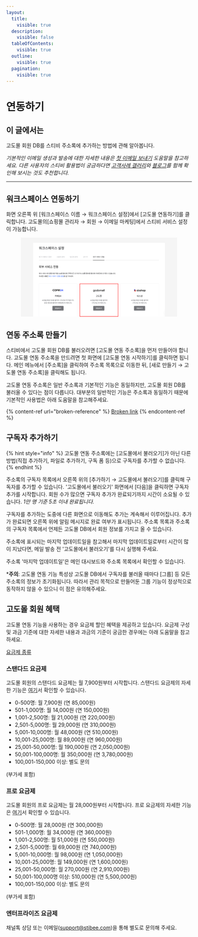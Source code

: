 ```yaml
---
layout:
  title:
    visible: true
  description:
    visible: false
  tableOfContents:
    visible: true
  outline:
    visible: true
  pagination:
    visible: true
---
```


# 연동하기

## 이 글에서는

고도몰 회원 DB를 스티비 주소록에 추가하는 방법에 관해 알아봅니다.

_기본적인 이메일 생성과 발송에 대한 자세한 내용은_ [_첫 이메일 보내기_](../../getting-started/send-first-email.md) _도움말을 참고하세요. 다른 사용자의 스티비 활용법이 궁금하다면_ [_고객사례 갤러리_](https://gallery.stibee.com/)_와_ [_블로그_](https://blog.stibee.com/)_를 함께 확인해 보시는 것도 추천합니다._

***

## 워크스페이스 연동하기 <a href="#undefined" id="undefined"></a>

화면 오른쪽 위 \[워크스페이스 이름 → 워크스페이스 설정]에서 \[고도몰 연동하기]를 클릭합니다. 고도몰의\[쇼핑몰 관리자 → 회원 → 이메일 마케팅]에서 스티비 서비스 설정이 가능합니다.

<figure><img src="../../.gitbook/assets/고도몰 연동하기.png" alt=""><figcaption></figcaption></figure>



## 연동 주소록 만들기 <a href="#undefined" id="undefined"></a>

스티비에서 고도몰 회원 DB를 불러오려면 \[고도몰 연동 주소록]을 먼저 만들어야 합니다. 고도몰 연동 주소록을 만드려면 첫 화면에 \[고도몰 연동 시작하기]를 클릭하면 됩니다. 메인 메뉴에서 \[주소록]을 클릭하여 주소록 목록으로 이동한 뒤, \[새로 만들기 → 고도몰 연동 주소록]을 클릭해도 됩니다.

고도몰 연동 주소록은 일반 주소록과 기본적인 기능은 동일하지만, 고도몰 회원 DB를 불러올 수 있다는 점이 다릅니다. 대부분의 일반적인 기능은 주소록과 동일하기 때문에 기본적인 사용법은 아래 도움말을 참고해주세요.

{% content-ref url="broken-reference" %}
[Broken link](broken-reference)
{% endcontent-ref %}



## 구독자 추가하기 <a href="#undefined" id="undefined"></a>

{% hint style="info" %}
고도몰 연동 주소록에는 \[고도몰에서 불러오기]가 아닌 다른 방법(직접 추가하기, 파일로 추가하기, 구독 폼 등)으로 구독자를 추가할 수 없습니다.
{% endhint %}

주소록의 구독자 목록에서 오른쪽 위의 \[추가하기 → 고도몰에서 불러오기]를 클릭해 구독자를 추가할 수 있습니다. '고도몰에서 불러오기' 화면에서 \[다음]을 클릭하면 구독자 추가를 시작합니다. 회원 수가 많으면 구독자 추가가 완료되기까지 시간이 소요될 수 있습니다. _1만 명 기준 5초 이내 완료됩니다._

구독자를 추가하는 도중에 다른 화면으로 이동해도 추가는 계속해서 이루어집니다. 추가가 완료되면 오른쪽 위에 알림 메시지로 완료 여부가 표시됩니다. 주소록 목록과 주소록의 구독자 목록에서 언제든 고도몰 DB에서 회원 정보를 가지고 올 수 있습니다.&#x20;

주소록에 표시되는 마지막 업데이트일을 참고해서 마지막 업데이트일로부터 시간이 많이 지났다면, 메일 발송 전 '고도몰에서 불러오기'를 다시 실행해 주세요.

주소록 '마지막 업데이트일'은 메인 대시보드와 주소록 목록에서 확인할 수 있습니다.&#x20;

\***주의**: 고도몰 연동 기능 특성상 고도몰 DB에서 구독자를 불러올 때마다 \[그룹] 등 모든 주소록의 정보가 초기화됩니다. 따라서 관리 목적으로 만들어둔 그룹 기능이 정상적으로 동작하지 않을 수 있으니 이 점은 유의해주세요.

## 고도몰 회원 혜택 <a href="#undefined" id="undefined"></a>

고도몰 연동 기능을 사용하는 경우 요금제 할인 혜택을 제공하고 있습니다. 요금제 구성 및 과금 기준에 대한 자세한 내용과 과금의 기준이 궁금한 경우에는 아래 도움말을 참고하세요.

[요금제 종류](../../pricing/understanding/type.md)

### 스탠다드 요금제 <a href="#h_01hfe134n0sbajnpf8x6417agx" id="h_01hfe134n0sbajnpf8x6417agx"></a>

고도몰 회원의 스탠다드 요금제는 월 7,900원부터 시작합니다. 스탠다드 요금제의 자세한 기능은 [여기](../../pricing/understanding/type.md#h\_54b391955e)서 확인할 수 있습니다.

* 0-500명: 월 7,900원 (연 85,000원)
* 501-1,000명: 월 14,000원 (연 150,000원)
* 1,001-2,500명: 월 21,000원 (연 220,000원)
* 2,501-5,000명: 월 29,000원 (연 310,000원)
* 5,001-10,000명: 월 48,000원 (연 510,000원)
* 10,001-25,000명: 월 89,000원 (연 960,000원)
* 25,001-50,000명: 월 190,000원 (연 2,050,000원)
* 50,001-100,000명: 월 350,000원 (연 3,780,000원)
* 100,001-150,000 이상: 별도 문의

(부가세 포함)

&#x20;

### 프로 요금제 <a href="#h_01hfe5fvsydaxm3b3da3y7jfbm" id="h_01hfe5fvsydaxm3b3da3y7jfbm"></a>

고도몰 회원의 프로 요금제는 월 28,000원부터 시작합니다. 프로 요금제의 자세한 기능은 [여기](../../pricing/understanding/type.md#h\_01h9mm24t1nf8tp4vh7bdhv62y)서 확인할 수 있습니다.

* 0-500명: 월 28,000원 (연 300,000원)
* 501-1,000명: 월 34,000원 (연 360,000원)
* 1,001-2,500명: 월 51,000원 (연 550,000원)
* 2,501-5,000명: 월 69,000원 (연 740,000원)
* 5,001-10,000명: 월 98,000원 (연 1,050,000원)
* 10,001-25,000명: 월 149,000원 (연 1,600,000원)
* 25,001-50,000명: 월 270,000원 (연 2,910,000원)
* 50,001-100,000명 이상: 510,000원 (연 5,500,000원)
* 100,001-150,000 이상: 별도 문의

(부가세 포함)



### 엔터프라이즈 요금제 <a href="#h_01hfn5byjgwcjq8q3cmy9wkznm" id="h_01hfn5byjgwcjq8q3cmy9wkznm"></a>

채널톡 상담 또는 이메일([support@stibee.com](mailto:support@stibee.com))을 통해 별도로 문의해 주세요.
